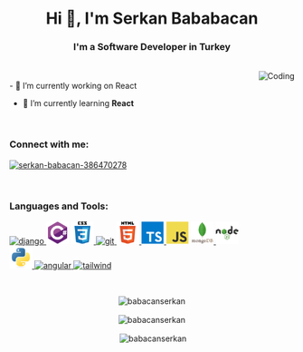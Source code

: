 <h1 align="center">Hi 👋, I'm Serkan Bababacan</h1>
<h3 align="center">I'm a Software Developer in Turkey</h3>
<br>
<img align="right" alt="Coding" witdh="400" height="280" src="https://media.tenor.com/NOYF3f82b_gAAAAC/programmer.gif">

<br>
- 🔭 I’m currently working on React

- 🌱 I’m currently learning **React**
<br>
<h3 align="left">Connect with me:</h3>
<p align="left">
<a href="https://linkedin.com/in/serkan-babacan-386470278" target="blank"><img align="center" src="https://raw.githubusercontent.com/rahuldkjain/github-profile-readme-generator/master/src/images/icons/Social/linked-in-alt.svg" alt="serkan-babacan-386470278" height="30" width="40" /></a>
</p><br>
<h3 align="left">Languages and Tools:</h3>
<p align="left"><a href="https://www.djangoproject.com/" target="_blank" rel="noreferrer"> <img src="https://cdn.worldvectorlogo.com/logos/django.svg" alt="django" width="40" height="40"/> </a><img src="https://raw.githubusercontent.com/devicons/devicon/master/icons/csharp/csharp-original.svg" alt="csharp" width="40" height="40"/> </a> <a href="https://www.w3schools.com/css/" target="_blank" rel="noreferrer"> <img src="https://raw.githubusercontent.com/devicons/devicon/master/icons/css3/css3-original-wordmark.svg" alt="css3" width="40" height="40"/> </a> <a href="https://git-scm.com/" target="_blank" rel="noreferrer"> <img src="https://www.vectorlogo.zone/logos/git-scm/git-scm-icon.svg" alt="git" width="40" height="40"/> </a> <a href="https://www.w3.org/html/" target="_blank" rel="noreferrer"> <img src="https://raw.githubusercontent.com/devicons/devicon/master/icons/html5/html5-original-wordmark.svg" alt="html5" width="40" height="40"/> </a> <a href="https://developer.mozilla.org/en-US/docs/Web/JavaScript" target="_blank" rel="noreferrer"></a> <a href="https://www.typescriptlang.org/" target="_blank" rel="noreferrer"> <img src="https://raw.githubusercontent.com/devicons/devicon/master/icons/typescript/typescript-original.svg" alt="typescript" width="40" height="40"/> </a> <img src="https://raw.githubusercontent.com/devicons/devicon/master/icons/javascript/javascript-original.svg" alt="javascript" width="40" height="40"/> </a> <a href="https://www.mongodb.com/" target="_blank" rel="noreferrer"> <img src="https://raw.githubusercontent.com/devicons/devicon/master/icons/mongodb/mongodb-original-wordmark.svg" alt="mongodb" width="40" height="40"/> </a> <a href="https://nodejs.org" target="_blank" rel="noreferrer"> <img src="https://raw.githubusercontent.com/devicons/devicon/master/icons/nodejs/nodejs-original-wordmark.svg" alt="nodejs" width="40" height="40"/> </a> <a href="https://www.python.org" target="_blank" rel="noreferrer"> <img src="https://raw.githubusercontent.com/devicons/devicon/master/icons/python/python-original.svg" alt="python" width="40" height="40"/> </a> <a href="https://angular.io" target="_blank" rel="noreferrer"> <img src="https://angular.io/assets/images/logos/angular/angular.svg" alt="angular" width="40" height="40"/> </a> <a href="https://tailwindcss.com/" target="_blank" rel="noreferrer"> <img src="https://www.vectorlogo.zone/logos/tailwindcss/tailwindcss-icon.svg" alt="tailwind" width="40" height="40"/> </a>  </p>
<br>
<p align="center"><img align="center" width="400" src="https://github-readme-stats.vercel.app/api/top-langs?username=babacanserkan&show_icons=true&locale=en&layout=compact" alt="babacanserkan" /></p>

<p align="center"><img align="center" src="https://github-readme-streak-stats.herokuapp.com/?user=babacanserkan&" alt="babacanserkan" /></p>
<p align="center">&nbsp;<img align="center" src="https://github-readme-stats.vercel.app/api?username=babacanserkan&show_icons=true&locale=en" alt="babacanserkan" /></p>
